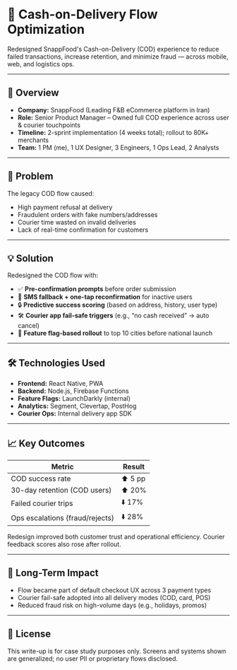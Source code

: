 # 🚚 Cash-on-Delivery Flow Optimization

Redesigned SnappFood's Cash-on-Delivery (COD) experience to reduce failed transactions, increase retention, and minimize fraud — across mobile, web, and logistics ops.

---

## 📌 Overview

- **Company:** SnappFood (Leading F&B eCommerce platform in Iran)
- **Role:** Senior Product Manager – Owned full COD experience across user & courier touchpoints
- **Timeline:** 2-sprint implementation (4 weeks total); rollout to 80K+ merchants
- **Team:** 1 PM (me), 1 UX Designer, 3 Engineers, 1 Ops Lead, 2 Analysts

---

## 🎯 Problem

The legacy COD flow caused:
- High payment refusal at delivery
- Fraudulent orders with fake numbers/addresses
- Courier time wasted on invalid deliveries
- Lack of real-time confirmation for customers

---

## 💡 Solution

Redesigned the COD flow with:
- ✅ **Pre-confirmation prompts** before order submission
- 📩 **SMS fallback + one-tap reconfirmation** for inactive users
- 🔒 **Predictive success scoring** (based on address, history, user type)
- 🛠️ **Courier app fail-safe triggers** (e.g., “no cash received” → auto cancel)
- 🧪 **Feature flag-based rollout** to top 10 cities before national launch

---

## 🛠️ Technologies Used

- **Frontend:** React Native, PWA
- **Backend:** Node.js, Firebase Functions
- **Feature Flags:** LaunchDarkly (internal)
- **Analytics:** Segment, Clevertap, PostHog
- **Courier Ops:** Internal delivery app SDK

---

## 📈 Key Outcomes

| Metric                               | Result        |
|-------------------------------------|---------------|
| COD success rate                    | ⬆️ 5 pp       |
| 30-day retention (COD users)        | ⬆️ 20%        |
| Failed courier trips                | ⬇️ 17%        |
| Ops escalations (fraud/rejects)     | ⬇️ 28%        |

Redesign improved both customer trust and operational efficiency. Courier feedback scores also rose after rollout.

---

## 🔄 Long-Term Impact

- Flow became part of default checkout UX across 3 payment types
- Courier fail-safe adopted into all delivery modes (COD, card, POS)
- Reduced fraud risk on high-volume days (e.g., holidays, promos)

---

## 📎 License

This write-up is for case study purposes only. Screens and systems shown are generalized; no user PII or proprietary flows disclosed.
